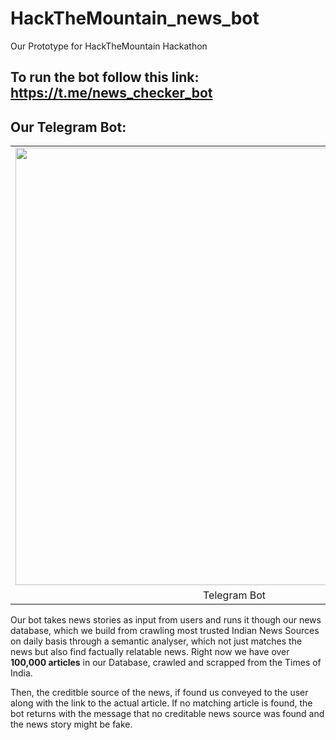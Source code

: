 # HackTheMountain_news_bot
Our Prototype for HackTheMountain Hackathon

## To run the bot follow this link: https://t.me/news_checker_bot 

## Our Telegram Bot:
  <table align="center">
    <tr>
      <td><img src="https://user-images.githubusercontent.com/17181457/95664719-1a427780-0b68-11eb-82cc-6e547d7cd6e1.png" height=700></td>
      <td><img src="https://user-images.githubusercontent.com/17181457/95665037-43640780-0b6a-11eb-8d7b-bcb2c00fcfc5.png" height=700></td>
    </tr>
    <tr>
      <td align="center">Telegram Bot</td>
      <td align="center">News Article (Instant View)</td>
    </tr>
  </table>

Our bot takes news stories as input from users and runs it though our news database, which we build from crawling most trusted Indian News Sources on daily basis through a semantic analyser, which not just matches the news but also find factually relatable news. Right now we have over <b>100,000 articles</b> in our Database, crawled and scrapped from the Times of India.

Then, the creditble source of the news, if found us conveyed to the user along with the link to the actual article. If no matching article is found, the bot returns with the message that no creditable news source was found and the news story might be fake.
